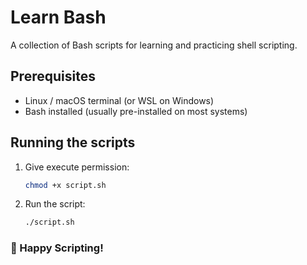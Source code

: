 # Learn Bash

A collection of Bash scripts for learning and practicing shell scripting.

## Prerequisites
- Linux / macOS terminal (or WSL on Windows)
- Bash installed (usually pre-installed on most systems)

## Running the scripts
1. Give execute permission:
   ```bash
   chmod +x script.sh
2. Run the script:
   ```bash
   ./script.sh
   
### 🚀 Happy Scripting!

